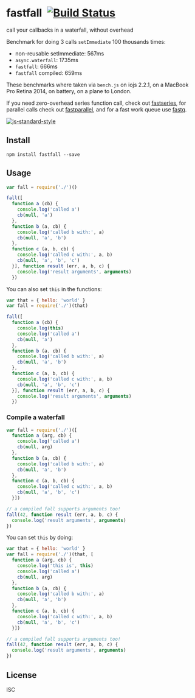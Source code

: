 # fastfall&nbsp;&nbsp;[![Build Status](https://travis-ci.org/mcollina/fastfall.svg?branch=master)](https://travis-ci.org/mcollina/fastfall)


call your callbacks in a waterfall, without overhead

Benchmark for doing 3 calls `setImmediate` 100 thousands times:

* non-reusable setImmediate: 567ms
* `async.waterfall`: 1735ms
* `fastfall`: 666ms
* `fastfall` compiled: 659ms

These benchmarks where taken via `bench.js` on iojs 2.2.1, on a MacBook
Pro Retina 2014, on battery, on a plane to London.

If you need zero-overhead series function call, check out
[fastseries](http://npm.im/fastseries), for parallel calls check out
[fastparallel](http://npm.im/fastparallel), and for a fast work queue
use [fastq](http://npm.im/fastq).

[![js-standard-style](https://raw.githubusercontent.com/feross/standard/master/badge.png)](https://github.com/feross/standard)

## Install

```
npm install fastfall --save
```

## Usage

```js
var fall = require('./')()

fall([
  function a (cb) {
    console.log('called a')
    cb(null, 'a')
  },
  function b (a, cb) {
    console.log('called b with:', a)
    cb(null, 'a', 'b')
  },
  function c (a, b, cb) {
    console.log('called c with:', a, b)
    cb(null, 'a', 'b', 'c')
  }], function result (err, a, b, c) {
    console.log('result arguments', arguments)
  })
```

You can also set `this` in the functions:

```js
var that = { hello: 'world' }
var fall = require('./')(that)

fall([
  function a (cb) {
    console.log(this)
    console.log('called a')
    cb(null, 'a')
  },
  function b (a, cb) {
    console.log('called b with:', a)
    cb(null, 'a', 'b')
  },
  function c (a, b, cb) {
    console.log('called c with:', a, b)
    cb(null, 'a', 'b', 'c')
  }], function result (err, a, b, c) {
    console.log('result arguments', arguments)
  })
```

### Compile a waterfall

```js
var fall = require('./')([
  function a (arg, cb) {
    console.log('called a')
    cb(null, arg)
  },
  function b (a, cb) {
    console.log('called b with:', a)
    cb(null, 'a', 'b')
  },
  function c (a, b, cb) {
    console.log('called c with:', a, b)
    cb(null, 'a', 'b', 'c')
  }])

// a compiled fall supports arguments too!
fall(42, function result (err, a, b, c) {
  console.log('result arguments', arguments)
})
```

You can set `this` by doing:

```js
var that = { hello: 'world' }
var fall = require('./')(that, [
  function a (arg, cb) {
    console.log('this is', this)
    console.log('called a')
    cb(null, arg)
  },
  function b (a, cb) {
    console.log('called b with:', a)
    cb(null, 'a', 'b')
  },
  function c (a, b, cb) {
    console.log('called c with:', a, b)
    cb(null, 'a', 'b', 'c')
  }])

// a compiled fall supports arguments too!
fall(42, function result (err, a, b, c) {
  console.log('result arguments', arguments)
})
```

## License

ISC
